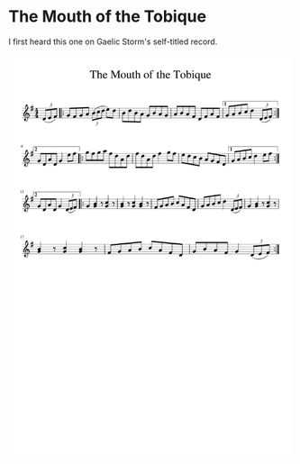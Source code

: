 # The Mouth of the Tobique

I first heard this one on Gaelic Storm's self-titled record.

![The Mouth of the Tobique](Mouth_of_the_Tobique-1.png)